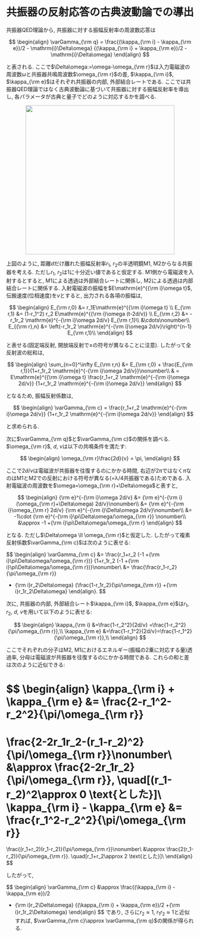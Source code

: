 # 共振器の反射応答の古典波動論での導出

共振器QED理論から, 共振器に対する振幅反射率の周波数応答は

$$
\begin{align}
\varGamma_{\rm q} = 
\frac{(\kappa_{\rm i} - \kappa_{\rm e})/2 - \mathrm{i}\Delta\omega}
{(\kappa_{\rm i} + \kappa_{\rm e})/2 - \mathrm{i}\Delta\omega}
\end{align}
$$

と表される. ここで$\Delta\omega:=\omega-\omega_{\rm r}$は入力電磁波の周波数$\omega$と共振器共鳴周波数$\omega_{\rm r}$の差, $\kappa_{\rm i}$, $\kappa_{\rm e}$はそれぞれ共振器の内部, 外部結合レートである. ここでは共振器QED理論ではなく古典波動論に基づいて共振器に対する振幅反射率を導出し, 各パラメータが古典と量子でどのように対応するかを調べる. 

<div align="center">
<img src="../figs/classical_resonator.png" width="400px">
</div>

上図のように, 距離$d$だけ離れた振幅反射率$r_1$, $r_2$の半透明鏡M1, M2からなる共振器を考える. ただし$r_1$, $r_2$は1に十分近い値であると仮定する. M1側から電磁波を入射するとすると, M1による透過は外部結合レートに関係し, M2による透過は内部結合レートに関係する. 入射電磁波の振幅を$E\mathrm{e}^{{\rm i}\omega t}$, 伝搬速度(位相速度)を$v$とすると, 出力される各項の振幅は, 

$$
\begin{align}
E_{\rm r,0} &= r_1E\mathrm{e}^{{\rm i}\omega t} \\
E_{\rm r,1} &= (1-r_1^2) r_2 E\mathrm{e}^{{\rm i}\omega (t-2d/v)} \\
E_{\rm r,2} &= -r_1r_2 \mathrm{e}^{-{\rm i}\omega 2d/v} E_{\rm r,1}\\
&\cdots\nonumber\\
E_{{\rm r},n} &= \left(-r_1r_2 \mathrm{e}^{-{\rm i}\omega 2d/v}\right)^{n-1} E_{\rm r,1}\\
\end{align}
$$

と表せる(固定端反射, 開放端反射で$\pm$の符号が異なることに注意). したがって全反射波の総和は, 

$$
\begin{align}
\sum_{n=0}^\infty E_{\rm r,n}
&= E_{\rm r,0} + \frac{E_{\rm r,1}}{1+r_1r_2 \mathrm{e}^{-{\rm i}\omega 2d/v}}\nonumber\\
& = E\mathrm{e}^{{\rm i}\omega t}
\frac{r_1+r_2 \mathrm{e}^{-{\rm i}\omega 2d/v}}
{1+r_1r_2 \mathrm{e}^{-{\rm i}\omega 2d/v}}
\end{align}
$$

となるため, 振幅反射係数は,

$$
\begin{align}
\varGamma_{\rm c} =
\frac{r_1+r_2 \mathrm{e}^{-{\rm i}\omega 2d/v}}
{1+r_1r_2 \mathrm{e}^{-{\rm i}\omega 2d/v}}
\end{align}
$$

と求められる. 

次に$\varGamma_{\rm q}$と$\varGamma_{\rm c}$の関係を調べる. $\omega_{\rm r}$, $d$, $v$は以下の共鳴条件を満たす:

$$
\begin{align}
\omega_{\rm r}\frac{2d}{v} = \pi,
\end{align}
$$

ここで$2d/v$は電磁波が共振器を往復するのにかかる時間, 右辺が$2\pi$ではなく$\pi$なのはM1とM2での反射における符号が異なる(=λ/4共振器である)ためである. 入射電磁波の周波数を$\omega=\omega_{\rm r}+\Delta\omega$と表すと, 

$$
\begin{align}
{\rm e}^{-{\rm i}\omega 2d/v}
&= {\rm e}^{-{\rm i}(\omega_{\rm r}+\Delta\omega) 2d/v}\nonumber\\
&= {\rm e}^{-{\rm i}\omega_{\rm r} 2d/v}
{\rm e}^{-{\rm i}\Delta\omega 2d/v}\nonumber\\
&= -1\cdot {\rm e}^{-{\rm i}\pi\Delta\omega/\omega_{\rm r}}
\nonumber\\
&\approx -1 +{\rm i}\pi\Delta\omega/\omega_{\rm r}
\end{align}
$$

となる. ただし$\Delta\omega \ll \omega_{\rm r}$と仮定した. したがって複素反射係数$\varGamma_{\rm c}$は次のように表せる:

$$
\begin{align}
\varGamma_{\rm c}
&= 
\frac{r_1+r_2 (-1 +{\rm i}\pi\Delta\omega/\omega_{\rm r})}
{1+r_1r_2 (-1 +{\rm i}\pi\Delta\omega/\omega_{\rm r})}\nonumber\\
&= 
\frac{\frac{r_1-r_2}{\pi/\omega_{\rm r}} 
+ {\rm i}r_2\Delta\omega}
{\frac{1-r_1r_2}{\pi/\omega_{\rm r}} 
+{\rm i}r_1r_2\Delta\omega}
\end{align}.
$$

次に, 共振器の内部, 外部結合レート$\kappa_{\rm i}$, $\kappa_{\rm e}$は$r_1$, $r_2$, $d$, $v$を用いて以下のように表せる:

$$
\begin{align}
\kappa_{\rm i}
&=\frac{1-r_2^2}{2d/v}
=\frac{1-r_2^2}{\pi/\omega_{\rm r}},\\
\kappa_{\rm e}
&=\frac{1-r_1^2}{2d/v}=\frac{1-r_1^2}{\pi/\omega_{\rm r}},\\
\end{align}
$$

ここでそれぞれの分子はM2, M1におけるエネルギー(振幅の2乗に対応する量)透過率, 分母は電磁波が共振器を往復するのにかかる時間である. これらの和と差は次のように近似できる:

$$
\begin{align}
\kappa_{\rm i} + \kappa_{\rm e} 
&=
\frac{2-r_1^2-r_2^2}{\pi/\omega_{\rm r}}
=
\frac{2-2r_1r_2-(r_1-r_2)^2}{\pi/\omega_{\rm r}}\nonumber\\
&\approx
\frac{2-2r_1r_2}{\pi/\omega_{\rm r}},
\quad[(r_1-r_2)^2\approx 0 \text{とした}]\\
\kappa_{\rm i} - \kappa_{\rm e} 
&=
\frac{r_1^2-r_2^2}{\pi/\omega_{\rm r}}
=
\frac{(r_1+r_2)(r_1-r_2)}{\pi/\omega_{\rm r}}\nonumber\\
&\approx
\frac{2(r_1-r_2)}{\pi/\omega_{\rm r}}.
\quad[r_1+r_2\approx 2 \text{とした}]\\
\end{align}
$$

したがって, 

$$
\begin{align}
\varGamma_{\rm c}
&\approx
\frac{(\kappa_{\rm i} - \kappa_{\rm e})/2
+ {\rm i}r_2\Delta\omega}
{(\kappa_{\rm i} + \kappa_{\rm e})/2
+{\rm i}r_1r_2\Delta\omega}
\end{align}
$$
であり, さらに$r_2\approx1$, $r_1r_2\approx1$と近似すれば, $\varGamma_{\rm c}\approx \varGamma_{\rm q}$の関係が得られる. 